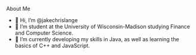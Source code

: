 About Me
- 👋 Hi, I’m @jakechrislange
- 👀 I’m student at the University of Wisconsin-Madison studying Finance and Computer Science.
- 🌱 I’m currently developing my skills in Java, as well as learning the basics of C++ and JavaScript.

<!---
jakechrislange/jakechrislange is a ✨ speecial ✨ repository because its `README.md` (this file) appears on your GitHub profile.
You can click the Preview link to take a look at your changes.
--->
